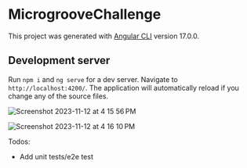# MicrogrooveChallenge

This project was generated with [Angular CLI](https://github.com/angular/angular-cli) version 17.0.0.

## Development server

Run `npm i` and `ng serve` for a dev server. Navigate to `http://localhost:4200/`. The application will automatically reload if you change any of the source files.

![Screenshot 2023-11-12 at 4 15 56 PM](https://github.com/clayton-perszyk/microgroove-challenge/assets/7948430/af46ae12-183c-4266-9b3a-9f66a47c1786)

![Screenshot 2023-11-12 at 4 16 10 PM](https://github.com/clayton-perszyk/microgroove-challenge/assets/7948430/5a8bb22e-9e4d-4c44-80ff-d8bb7e528894)



Todos:

- Add unit tests/e2e test

